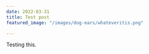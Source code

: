 ```yaml
---
date: 2022-03-31
title: Test post
featured_image: "/images/dog-ears/whateveritis.png"

---
```

Testing this.
